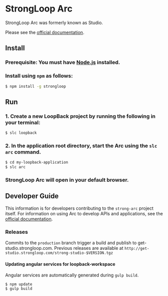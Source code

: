 # StrongLoop Arc

StrongLoop Arc was formerly known as Studio.

Please see the [official documentation](http://docs.strongloop.com/display/ARC).

## Install

### Prerequisite: You must have [Node.js](http://nodejs.org) installed.

### Install using `npm` as follows:

```sh
$ npm install -g strongloop
```

## Run

### 1. Create a new LoopBack project by running the following in your terminal:

```sh
$ slc loopback
```

### 2. In the application root directory, start the Arc using the `slc arc` command.

```sh
$ cd my-loopback-application
$ slc arc
```

### StrongLoop Arc will open in your default browser.

## Developer Guide

This information is for developers contributing to the `strong-arc` project itself.
For information on using Arc to develop APIs and applications, see the [official documentation](http://docs.strongloop.com/display/ARC).

### Releases

Commits to the `production` branch trigger a build and publish to get-studio.strongloop.com.
Previous releases are available at `http://get-studio.strongloop.com/strong-studio-$VERSION.tgz`

#### Updating angular services for loopback-workspace

Angular services are automatically generated during `gulp build`.

```
$ npm update
$ gulp build
```
